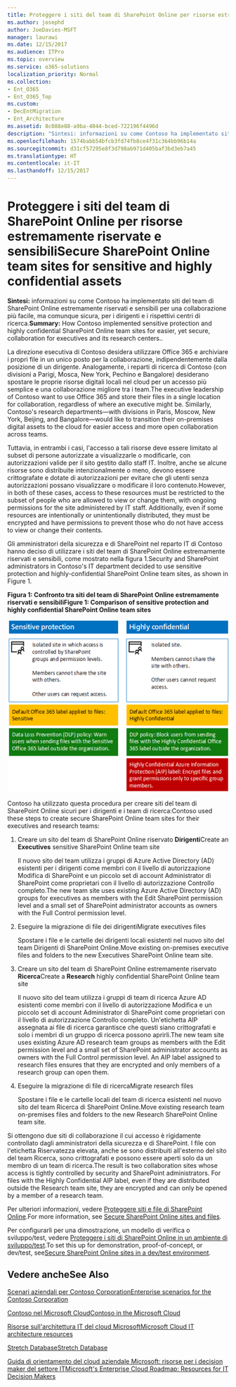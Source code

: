 ```yaml
---
title: Proteggere i siti del team di SharePoint Online per risorse estremamente riservate e sensibili
ms.author: josephd
author: JoeDavies-MSFT
manager: laurawi
ms.date: 12/15/2017
ms.audience: ITPro
ms.topic: overview
ms.service: o365-solutions
localization_priority: Normal
ms.collection:
- Ent_O365
- Ent_O365_Top
ms.custom:
- DecEntMigration
- Ent_Architecture
ms.assetid: 8c088e88-a9ba-4044-bced-722196f4496d
description: "Sintesi: informazioni su come Contoso ha implementato siti del team di SharePoint Online estremamente riservati e sensibili per una collaborazione più facile, ma comunque sicura, per i dirigenti e i rispettivi centri di ricerca."
ms.openlocfilehash: 1574babb54bfcb3fd74fb8ce4f31c364bb96b14a
ms.sourcegitcommit: d31cf57295e8f3d798ab971d405baf3bd3eb7a45
ms.translationtype: HT
ms.contentlocale: it-IT
ms.lasthandoff: 12/15/2017
---
```

# <a name="secure-sharepoint-online-team-sites-for-sensitive-and-highly-confidential-assets"></a><span data-ttu-id="64662-103">Proteggere i siti del team di SharePoint Online per risorse estremamente riservate e sensibili</span><span class="sxs-lookup"><span data-stu-id="64662-103">Secure SharePoint Online team sites for sensitive and highly confidential assets</span></span>

 <span data-ttu-id="64662-104">**Sintesi:** informazioni su come Contoso ha implementato siti del team di SharePoint Online estremamente riservati e sensibili per una collaborazione più facile, ma comunque sicura, per i dirigenti e i rispettivi centri di ricerca.</span><span class="sxs-lookup"><span data-stu-id="64662-104">**Summary:** How Contoso implemented sensitive protection and highly confidential SharePoint Online team sites for easier, yet secure, collaboration for executives and its research centers..</span></span>
  
<span data-ttu-id="64662-p101">La direzione esecutiva di Contoso desidera utilizzare Office 365 e archiviare i propri file in un unico posto per la collaborazione, indipendentemente dalla posizione di un dirigente. Analogamente, i reparti di ricerca di Contoso (con divisioni a Parigi, Mosca, New York, Pechino e Bangalore) desiderano spostare le proprie risorse digitali locali nel cloud per un accesso più semplice e una collaborazione migliore tra i team.</span><span class="sxs-lookup"><span data-stu-id="64662-p101">The executive leadership of Contoso want to use Office 365 and store their files in a single location for collaboration, regardless of where an executive might be. Similarly, Contoso's research departments—with divisions in Paris, Moscow, New York, Beijing, and Bangalore—would like to transition their on-premises digital assets to the cloud for easier access and more open collaboration across teams.</span></span>
  
<span data-ttu-id="64662-p102">Tuttavia, in entrambi i casi, l'accesso a tali risorse deve essere limitato al subset di persone autorizzate a visualizzarle o modificarle, con autorizzazioni valide per il sito gestito dallo staff IT. Inoltre, anche se alcune risorse sono distribuite intenzionalmente o meno, devono essere crittografate e dotate di autorizzazioni per evitare che gli utenti senza autorizzazioni possano visualizzare o modificare il loro contenuto.</span><span class="sxs-lookup"><span data-stu-id="64662-p102">However, in both of these cases, access to these resources must be restricted to the subset of people who are allowed to view or change them, with ongoing permissions for the site administered by IT staff. Additionally, even if some resources are intentionally or unintentionally distributed, they must be encrypted and have permissions to prevent those who do not have access to view or change their contents.</span></span>
  
<span data-ttu-id="64662-109">Gli amministratori della sicurezza e di SharePoint nel reparto IT di Contoso hanno deciso di utilizzare i siti del team di SharePoint Online estremamente riservati e sensibili, come mostrato nella figura 1.</span><span class="sxs-lookup"><span data-stu-id="64662-109">Security and SharePoint administrators in Contoso's IT department decided to use sensitive protection and highly-confidential SharePoint Online team sites, as shown in Figure 1.</span></span>
  
<span data-ttu-id="64662-110">**Figura 1: Confronto tra siti del team di SharePoint Online estremamente riservati e sensibili**</span><span class="sxs-lookup"><span data-stu-id="64662-110">**Figure 1: Comparison of sensitive protection and highly confidential SharePoint Online team sites**</span></span>

![Siti del team di SharePoint Online estremamente riservati e sensibili](images/Contoso_Poster/SP_Solution.png)
  
<span data-ttu-id="64662-112">Contoso ha utilizzato questa procedura per creare siti del team di SharePoint Online sicuri per i dirigenti e i team di ricerca:</span><span class="sxs-lookup"><span data-stu-id="64662-112">Contoso used these steps to create secure SharePoint Online team sites for their executives and research teams:</span></span>
  
1. <span data-ttu-id="64662-113">Creare un sito del team di SharePoint Online riservato **Dirigenti**</span><span class="sxs-lookup"><span data-stu-id="64662-113">Create an **Executives** sensitive SharePoint Online team site</span></span>
    
    <span data-ttu-id="64662-114">Il nuovo sito del team utilizza i gruppi di Azure Active Directory (AD) esistenti per i dirigenti come membri con il livello di autorizzazione Modifica di SharePoint e un piccolo set di account Administrator di SharePoint come proprietari con il livello di autorizzazione Controllo completo.</span><span class="sxs-lookup"><span data-stu-id="64662-114">The new team site uses existing Azure Active Directory (AD) groups for executives as members with the Edit SharePoint permission level and a small set of SharePoint administrator accounts as owners with the Full Control permission level.</span></span>
    
2. <span data-ttu-id="64662-115">Eseguire la migrazione di file dei dirigenti</span><span class="sxs-lookup"><span data-stu-id="64662-115">Migrate executives files</span></span>
    
    <span data-ttu-id="64662-116">Spostare i file e le cartelle dei dirigenti locali esistenti nel nuovo sito del team Dirigenti di SharePoint Online.</span><span class="sxs-lookup"><span data-stu-id="64662-116">Move existing on-premises executive files and folders to the new Executives SharePoint Online team site.</span></span>
    
3. <span data-ttu-id="64662-117">Creare un sito del team di SharePoint Online estremamente riservato **Ricerca**</span><span class="sxs-lookup"><span data-stu-id="64662-117">Create a **Research** highly confidential SharePoint Online team site</span></span>
    
    <span data-ttu-id="64662-p103">Il nuovo sito del team utilizza i gruppi di team di ricerca Azure AD esistenti come membri con il livello di autorizzazione Modifica e un piccolo set di account Administrator di SharePoint come proprietari con il livello di autorizzazione Controllo completo. Un'etichetta AIP assegnata ai file di ricerca garantisce che questi siano crittografati e solo i membri di un gruppo di ricerca possono aprirli.</span><span class="sxs-lookup"><span data-stu-id="64662-p103">The new team site uses existing Azure AD research team groups as members with the Edit permission level and a small set of SharePoint administrator accounts as owners with the Full Control permission level. An AIP label assigned to research files ensures that they are encrypted and only members of a research group can open them.</span></span>
    
4. <span data-ttu-id="64662-120">Eseguire la migrazione di file di ricerca</span><span class="sxs-lookup"><span data-stu-id="64662-120">Migrate research files</span></span>
    
    <span data-ttu-id="64662-121">Spostare i file e le cartelle locali del team di ricerca esistenti nel nuovo sito del team Ricerca di SharePoint Online.</span><span class="sxs-lookup"><span data-stu-id="64662-121">Move existing research team on-premises files and folders to the new Research SharePoint Online team site.</span></span>
    
<span data-ttu-id="64662-p104">Si ottengono due siti di collaborazione il cui accesso è rigidamente controllato dagli amministratori della sicurezza e di SharePoint. I file con l'etichetta Riservatezza elevata, anche se sono distribuiti all'esterno del sito del team Ricerca, sono crittografati e possono essere aperti solo da un membro di un team di ricerca.</span><span class="sxs-lookup"><span data-stu-id="64662-p104">The result is two collaboration sites whose access is tightly controlled by security and SharePoint administrators. For files with the Highly Confidential AIP label, even if they are distributed outside the Research team site, they are encrypted and can only be opened by a member of a research team.</span></span>
  
<span data-ttu-id="64662-124">Per ulteriori informazioni, vedere [Proteggere siti e file di SharePoint Online]((https://docs.microsoft.com/microsoft-365-enterprise/secure-sharepoint-online-sites-and-files)).</span><span class="sxs-lookup"><span data-stu-id="64662-124">For more information, see [Secure SharePoint Online sites and files]((https://docs.microsoft.com/microsoft-365-enterprise/secure-sharepoint-online-sites-and-files)).</span></span>
  
 <span data-ttu-id="64662-125">Per configurarli per una dimostrazione, un modello di verifica o sviluppo/test, vedere [Proteggere i siti di SharePoint Online in un ambiente di sviluppo/test]((https://docs.microsoft.com/microsoft-365-enterprise/secure-sharepoint-online-sites-dev-test)).</span><span class="sxs-lookup"><span data-stu-id="64662-125">To set this up for demonstration, proof-of-concept, or dev/test, see[Secure SharePoint Online sites in a dev/test environment]((https://docs.microsoft.com/microsoft-365-enterprise/secure-sharepoint-online-sites-dev-test)).</span></span>
  
## <a name="see-also"></a><span data-ttu-id="64662-126">Vedere anche</span><span class="sxs-lookup"><span data-stu-id="64662-126">See Also</span></span>

[<span data-ttu-id="64662-127">Scenari aziendali per Contoso Corporation</span><span class="sxs-lookup"><span data-stu-id="64662-127">Enterprise scenarios for the Contoso Corporation</span></span>](enterprise-scenarios-for-the-contoso-corporation.md)
  
[<span data-ttu-id="64662-128">Contoso nel Microsoft Cloud</span><span class="sxs-lookup"><span data-stu-id="64662-128">Contoso in the Microsoft Cloud</span></span>](contoso-in-the-microsoft-cloud.md)
  
[<span data-ttu-id="64662-129">Risorse sull'architettura IT del cloud Microsoft</span><span class="sxs-lookup"><span data-stu-id="64662-129">Microsoft Cloud IT architecture resources</span></span>](microsoft-cloud-it-architecture-resources.md)

<span data-ttu-id="64662-130">[Stretch Database]((https://msdn.microsoft.com/library/dn935011.aspx))</span><span class="sxs-lookup"><span data-stu-id="64662-130">[Stretch Database]((https://msdn.microsoft.com/library/dn935011.aspx))</span></span>
  
<span data-ttu-id="64662-131">[Guida di orientamento del cloud aziendale Microsoft: risorse per i decision maker del settore IT]((https://sway.com/FJ2xsyWtkJc2taRD))</span><span class="sxs-lookup"><span data-stu-id="64662-131">[Microsoft's Enterprise Cloud Roadmap: Resources for IT Decision Makers]((https://sway.com/FJ2xsyWtkJc2taRD))</span></span>




